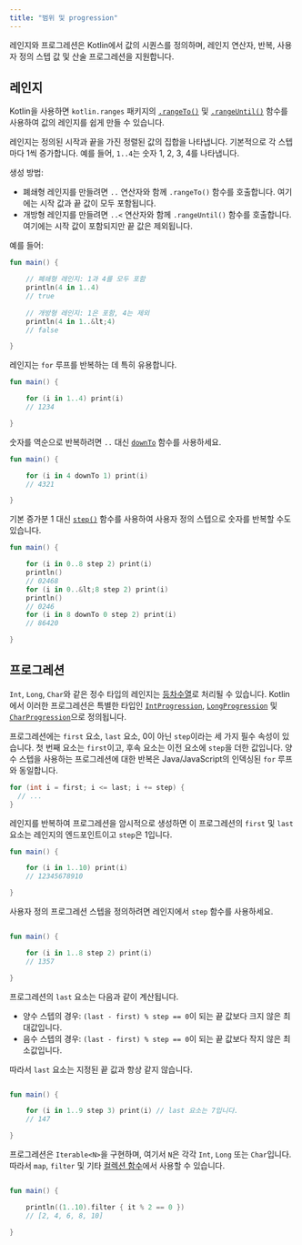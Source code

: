 ```yaml
---
title: "범위 및 progression"
---
```

레인지와 프로그레션은 Kotlin에서 값의 시퀀스를 정의하며, 레인지 연산자, 반복, 사용자 정의 스텝 값 및 산술 프로그레션을 지원합니다.

## 레인지

Kotlin을 사용하면 `kotlin.ranges` 패키지의 [`.rangeTo()`](https://kotlinlang.org/api/latest/jvm/stdlib/kotlin.ranges/range-to.html)
및 [`.rangeUntil()`](https://kotlinlang.org/api/latest/jvm/stdlib/kotlin.ranges/range-until.html) 함수를 사용하여 값의 레인지를 쉽게 만들 수 있습니다.

레인지는 정의된 시작과 끝을 가진 정렬된 값의 집합을 나타냅니다. 기본적으로 각 스텝마다 1씩 증가합니다.
예를 들어, `1..4`는 숫자 1, 2, 3, 4를 나타냅니다.

생성 방법:

* 폐쇄형 레인지를 만들려면 `..` 연산자와 함께 `.rangeTo()` 함수를 호출합니다. 여기에는 시작 값과 끝 값이 모두 포함됩니다.
* 개방형 레인지를 만들려면 `..<` 연산자와 함께 `.rangeUntil()` 함수를 호출합니다. 여기에는 시작 값이 포함되지만 끝 값은 제외됩니다.

예를 들어:

```kotlin
fun main() {

    // 폐쇄형 레인지: 1과 4를 모두 포함
    println(4 in 1..4)
    // true
    
    // 개방형 레인지: 1은 포함, 4는 제외
    println(4 in 1..&lt;4)
    // false

}
```

레인지는 `for` 루프를 반복하는 데 특히 유용합니다.

```kotlin
fun main() {

    for (i in 1..4) print(i)
    // 1234

}
```

숫자를 역순으로 반복하려면 `..` 대신 [`downTo`](https://kotlinlang.org/api/latest/jvm/stdlib/kotlin.ranges/down-to.html)
함수를 사용하세요.

```kotlin
fun main() {

    for (i in 4 downTo 1) print(i)
    // 4321

}
```

기본 증가분 1 대신 [`step()`](https://kotlinlang.org/api/latest/jvm/stdlib/kotlin.ranges/step.html) 함수를 사용하여 사용자 정의 스텝으로 숫자를 반복할 수도 있습니다.

```kotlin
fun main() {

    for (i in 0..8 step 2) print(i)
    println()
    // 02468
    for (i in 0..&lt;8 step 2) print(i)
    println()
    // 0246
    for (i in 8 downTo 0 step 2) print(i)
    // 86420

}
```

## 프로그레션

`Int`, `Long`, `Char`와 같은 정수 타입의 레인지는
[등차수열](https://en.wikipedia.org/wiki/Arithmetic_progression)로 처리될 수 있습니다.
Kotlin에서 이러한 프로그레션은 특별한 타입인 [`IntProgression`](https://kotlinlang.org/api/latest/jvm/stdlib/kotlin.ranges/-int-progression/index.html),
[`LongProgression`](https://kotlinlang.org/api/latest/jvm/stdlib/kotlin.ranges/-long-progression/index.html) 및 [`CharProgression`](https://kotlinlang.org/api/latest/jvm/stdlib/kotlin.ranges/-char-progression/index.html)으로 정의됩니다.

프로그레션에는 `first` 요소, `last` 요소, 0이 아닌 `step`이라는 세 가지 필수 속성이 있습니다.
첫 번째 요소는 `first`이고, 후속 요소는 이전 요소에 `step`을 더한 값입니다.
양수 스텝을 사용하는 프로그레션에 대한 반복은 Java/JavaScript의 인덱싱된 `for` 루프와 동일합니다.

```java
for (int i = first; i <= last; i += step) {
  // ...
}
```

레인지를 반복하여 프로그레션을 암시적으로 생성하면 이 프로그레션의 `first` 및 `last` 요소는
레인지의 엔드포인트이고 `step`은 1입니다.

```kotlin
fun main() {

    for (i in 1..10) print(i)
    // 12345678910

}
```

사용자 정의 프로그레션 스텝을 정의하려면 레인지에서 `step` 함수를 사용하세요.

```kotlin

fun main() {

    for (i in 1..8 step 2) print(i)
    // 1357

}
```

프로그레션의 `last` 요소는 다음과 같이 계산됩니다.
* 양수 스텝의 경우: `(last - first) % step == 0`이 되는 끝 값보다 크지 않은 최대값입니다.
* 음수 스텝의 경우: `(last - first) % step == 0`이 되는 끝 값보다 작지 않은 최소값입니다.

따라서 `last` 요소는 지정된 끝 값과 항상 같지 않습니다.

```kotlin

fun main() {

    for (i in 1..9 step 3) print(i) // last 요소는 7입니다.
    // 147

}
```

프로그레션은 `Iterable<N>`을 구현하며, 여기서 `N`은 각각 `Int`, `Long` 또는 `Char`입니다. 따라서 `map`, `filter` 및 기타 [컬렉션 함수](collection-operations)에서 사용할 수 있습니다.

```kotlin

fun main() {

    println((1..10).filter { it % 2 == 0 })
    // [2, 4, 6, 8, 10]

}
```